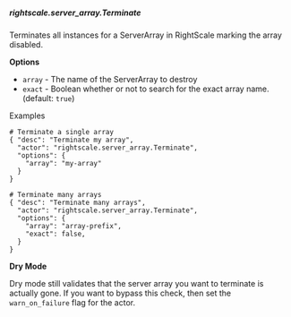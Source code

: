 ##### rightscale.server_array.Terminate

Terminates all instances for a ServerArray in RightScale marking the array
disabled.

**Options**

  * `array` - The name of the ServerArray to destroy
  * `exact` - Boolean whether or not to search for the exact array name.
              (default: `true`)

Examples

    # Terminate a single array
    { "desc": "Terminate my array",
      "actor": "rightscale.server_array.Terminate",
      "options": {
        "array": "my-array"
      }
    }

    # Terminate many arrays
    { "desc": "Terminate many arrays",
      "actor": "rightscale.server_array.Terminate",
      "options": {
        "array": "array-prefix",
        "exact": false,
      }
    }

**Dry Mode**

Dry mode still validates that the server array you want to terminate is
actually gone. If you want to bypass this check, then set the `warn_on_failure`
flag for the actor.
